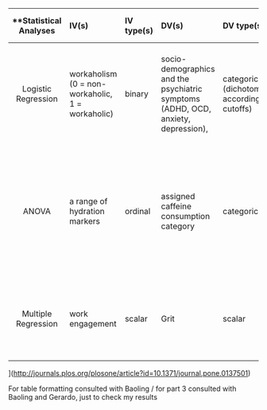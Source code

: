 | **Statistical Analyses	|  IV(s)  |  IV type(s) |  DV(s)  |  DV type(s)  |  Control Var | Control Var type  | Question to be answered | _H0_ | alpha | link to paper **| 
|:----------:|:----------|:------------|:-------------|:-------------|:------------|:------------- |:------------------|:----:|:-------:|:-------|
Logistic Regression	| workaholism (0 = non-workaholic, 1 = workaholic) | binary| socio-demographics and the psychiatric symptoms (ADHD, OCD, anxiety, depression), | categorical (dichotomized according to cutoffs)| demographic variables (age, gender, relationship status, and education). and Work-related variables (work status, position, sector, and gross income) | categorical and scalar | is there a positive association between anxiety, depression, and workaholism | that there will not be a positive association between anxiety, depression, and workaholism | 0.05 | [The Relationships between Workaholism and Symptoms of Psychiatric Disorders](http://journals.plos.org/plosone/article?id=10.1371/journal.pone.0152978) |
ANOVA	| a range of hydration markers | ordinal | assigned caffeine consumption category | categorical | exercise (none), diet (assigned), compliance(assumed total), previous coffee drinking (moderate to high)| binary| What are the effects of coffee consumption against water ingestion across a range of validated hydration assessment techniques| Hydration will be same across caffeine consumption categories as measured by various hydration metrics| 0.05 | [No Evidence of Dehydration with Moderate Daily Coffee Intake](http://journals.plos.org/plosone/article?id=10.1371/journal.pone.0084154) 
Multiple Regression	| work engagement | scalar | Grit| scalar| (model 2)age, sex, income, and education  (Model 3)  orientations to happiness, Big Five traits, and self-control as explanatory variables |Categorical and scalar (1) | Does Grit have a significant positive association with work engagement |Grit does not have a significant positive association with work engagement  |0.05 | [Grit and Work Engagement: A Cross-Sectional Study
](http://journals.plos.org/plosone/article?id=10.1371/journal.pone.0137501)


For table formatting consulted with Baoling
/
for part 3 consulted with Baoling and Gerardo, just to check my results 


